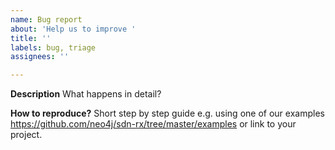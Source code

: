 ```yaml
---
name: Bug report
about: 'Help us to improve '
title: ''
labels: bug, triage
assignees: ''

---
```


**Description**
What happens in detail?

**How to reproduce?**
Short step by step guide e.g. using one of our examples https://github.com/neo4j/sdn-rx/tree/master/examples
or link to your project.
